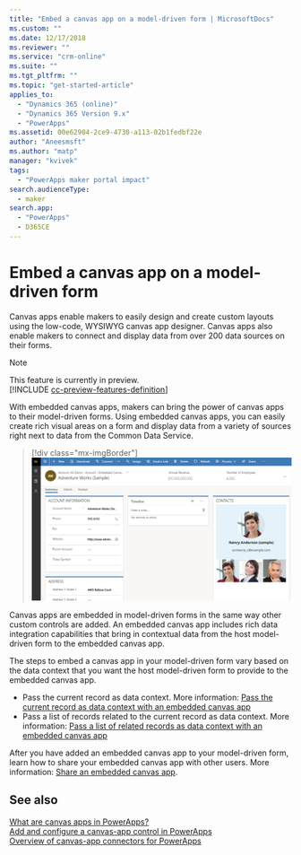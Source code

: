 ```yaml
---
title: "Embed a canvas app on a model-driven form | MicrosoftDocs"
ms.custom: ""
ms.date: 12/17/2018
ms.reviewer: ""
ms.service: "crm-online"
ms.suite: ""
ms.tgt_pltfrm: ""
ms.topic: "get-started-article"
applies_to: 
  - "Dynamics 365 (online)"
  - "Dynamics 365 Version 9.x"
  - "PowerApps"
ms.assetid: 00e62904-2ce9-4730-a113-02b1fedbf22e
author: "Aneesmsft"
ms.author: "matp"
manager: "kvivek"
tags: 
  - "PowerApps maker portal impact"
search.audienceType: 
  - maker
search.app: 
  - "PowerApps"
  - D365CE
---
```


# Embed a canvas app on a model-driven form

Canvas apps enable makers to easily design and create custom layouts using the low-code, WYSIWYG canvas app designer. Canvas apps also enable makers to connect and display data from over 200 data sources on their forms.

> [!NOTE]
> This feature is currently in preview. <br />
> [!INCLUDE [cc-preview-features-definition](../../includes/cc-preview-features-definition.md)]

With embedded canvas apps, makers can bring the power of canvas apps to their model-driven forms. Using embedded canvas apps, you can easily create rich visual areas on a form and display data from a variety of sources right next to data from the Common Data Service.

   > [!div class="mx-imgBorder"] 
   > ![](media/embed-canvas-app-in-form.png "Embedded canvas app in a model-driven app form")

Canvas apps are embedded in model-driven forms in the same way other custom controls are added. An embedded canvas app includes rich data integration capabilities that bring in contextual data from the host model-driven form to the embedded canvas app.

The steps to embed a canvas app in your model-driven form vary based on the data context that you want the host model-driven form to provide to the embedded canvas app.
-	Pass the current record as data context. More information: [Pass the current record as data context with an embedded canvas app](pass-current-embedded-canvas-app.md)
-	Pass a list of records related to the current record as data context. More information: [Pass a list of related records as data context with an embedded canvas app](pass-related-embedded-canvas-app.md) 

After you have added an embedded canvas app to your model-driven form, learn how to share your embedded canvas app with other users. More information: [Share an embedded canvas app](share-embedded-canvas-app.md).

<!-- For things to keep in mind when working with embedded canvas apps and to help troubleshoot any issues you might encounter, see (LINK TO ARTICLE #5). -->

## See also
[What are canvas apps in PowerApps?](../canvas-apps/getting-started.md) <br />
[Add and configure a canvas-app control in PowerApps](../canvas-apps/add-configure-controls.md) <br />
[Overview of canvas-app connectors for PowerApps](../canvas-apps/connections-list.md) 
